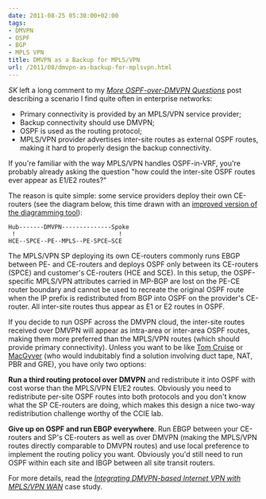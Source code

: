 ```yaml
---
date: 2011-08-25 05:30:00+02:00
tags:
- DMVPN
- OSPF
- BGP
- MPLS VPN
title: DMVPN as a Backup for MPLS/VPN
url: /2011/08/dmvpn-as-backup-for-mplsvpn.html
---
```

*SK* left a long comment to my [*More OSPF-over-DMVPN Questions*](https://blog.ipspace.net/2011/08/more-ospf-over-dmvpn-questions.html) post describing a scenario I find quite often in enterprise networks:

-   Primary connectivity is provided by an MPLS/VPN service provider;
-   Backup connectivity should use DMVPN;
-   OSPF is used as the routing protocol;
-   MPLS/VPN provider advertises inter-site routes as external OSPF routes, making it hard to properly design the backup connectivity.

If you're familiar with the way MPLS/VPN handles OSPF-in-VRF, you're probably already asking the question "how could the inter-site OSPF routes ever appear as E1/E2 routes?"
<!--more-->
The reason is quite simple: some service providers deploy their own CE-routers (see the diagram below, this time drawn with an [improved version of the diagramming tool](http://notepad-plus-plus.org/)):

``` {.code style="font-size: 120%"}
Hub-------DMVPN--------------Spoke
 !                             !
HCE--SPCE--PE--MPLS--PE-SPCE—SCE
```

The MPLS/VPN SP deploying its own CE-routers commonly runs EBGP between PE- and CE-routers and deploys OSPF only between its CE-routers (SPCE) and customer's CE-routers (HCE and SCE). In this setup, the OSPF-specific MPLS/VPN attributes carried in MP-BGP are lost on the PE-CE router boundary and cannot be used to recreate the original OSPF route when the IP prefix is redistributed from BGP into OSPF on the provider's CE-router. All inter-site routes thus appear as E1 or E2 routes in OSPF.

If you decide to run OSPF across the DMVPN cloud, the inter-site routes received over DMVPN will appear as intra-area or inter-area OSPF routes, making them more preferred than the MPLS/VPN routes (which should provide primary connectivity). Unless you want to be like [Tom Cruise](http://en.wikipedia.org/wiki/Mission:_Impossible_(film)) or [MacGyver](http://en.wikipedia.org/wiki/MacGyver) (who would indubitably find a solution involving duct tape, NAT, PBR and GRE), you have only two options:

**Run a third routing protocol over DMVPN** and redistribute it into OSPF with cost worse than the MPLS/VPN E1/E2 routes. Obviously you need to redistribute per-site OSPF routes into both protocols and you don't know what the SP CE-routers are doing, which makes this design a nice two-way redistribution challenge worthy of the CCIE lab.

**Give up on OSPF and run EBGP everywhere**. Run EBGP between your CE-routers and SP's CE-routers as well as over DMVPN (making the MPLS/VPN routes directly comparable to DMVPN routes) and use local preference to implement the routing policy you want. Obviously you'd still need to run OSPF within each site and IBGP between all site transit routers.

For more details, read the _[Integrating DMVPN-based Internet VPN with MPLS/VPN WAN](https://www.ipspace.net/Integrating_Internet_VPN_with_MPLS_VPN_WAN)_ case study.
